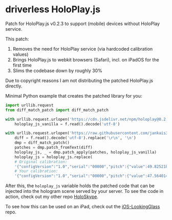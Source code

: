 # driverless HoloPlay.js
Patch for HoloPlay.js v0.2.3 to support (mobile) devices without HoloPlay service.

This patch:
1) Removes the need for HoloPlay service (via hardcoded calibration values)
2) Brings HoloPlay.js to webkit browsers (Safari), incl. on iPadOS for the first time
3) Slims the codebase down by roughly 30%

Due to copyright reasons I am not distributing the patched HoloPlay.js directly.

Minimal Python example that creates the patched library for you:

```python
import urllib.request
from diff_match_patch import diff_match_patch

with urllib.request.urlopen('https://cdn.jsdelivr.net/npm/holoplay@0.2.3/holoplay.js') as f:
	holoplay_js_vanilla = f.read().decode('utf-8')

with urllib.request.urlopen('https://raw.githubusercontent.com/jankais3r/driverless-HoloPlay.js/main/holoplay.js.patch') as f:
	diff = f.read().decode('utf-8').replace('\r\n', '\n')
	dmp = diff_match_patch()
	patches = dmp.patch_fromText(diff)
	holoplay_js, _ = dmp.patch_apply(patches, holoplay_js_vanilla)
	holoplay_js = holoplay_js.replace(
	# Original calibration:
	'{"configVersion":"1.0","serial":"00000","pitch":{"value":49.825218200683597},"slope":{"value":5.2160325050354},"center":{"value":-0.23396748304367066},"viewCone":{"value":40.0},"invView":{"value":1.0},"verticalAngle":{"value":0.0},"DPI":{"value":338.0},"screenW":{"value":2560.0},"screenH":{"value":1600.0},"flipImageX":{"value":0.0},"flipImageY":{"value":0.0},"flipSubp":{"value":0.0}}',
	# Your calibration:
	'{"configVersion":"1.0","serial":"00000","pitch":{"value":47.56401443481445},"slope":{"value":-5.480000019073486},"center":{"value":0.374184787273407},"viewCone":{"value":40.0},"invView":{"value":1.0},"verticalAngle":{"value":0.0},"DPI":{"value":338.0},"screenW":{"value":2560.0},"screenH":{"value":1600.0},"flipImageX":{"value":0.0},"flipImageY":{"value":0.0},"flipSubp":{"value":0.0}}')

```
After this, the `holoplay_js` variable holds the patched code that can be injected into the hologram scene served by your server. To see the code in action, check out my other repo [HoloSkype](https://github.com/jankais3r/HoloSkype).

To see how this can be used on an iPad, check out the [iOS-LookingGlass](https://github.com/jankais3r/iOS-LookingGlass) repo.
